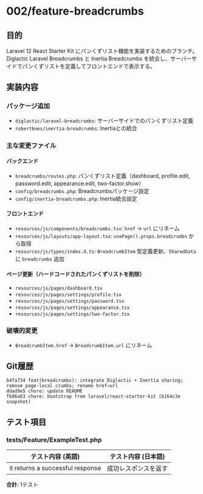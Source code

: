 # 002/feature-breadcrumbs

## 目的

Laravel 12 React Starter Kit にパンくずリスト機能を実装するためのブランチ。
Diglactic Laravel Breadcrumbs と Inertia Breadcrumbs を統合し、サーバーサイドでパンくずリストを定義してフロントエンドで表示する。

## 実装内容

### パッケージ追加
- `diglactic/laravel-breadcrumbs`: サーバーサイドでのパンくずリスト定義
- `robertboes/inertia-breadcrumbs`: Inertiaとの統合

### 主な変更ファイル

#### バックエンド
- `breadcrumbs/routes.php`: パンくずリスト定義（dashboard, profile.edit, password.edit, appearance.edit, two-factor.show）
- `config/breadcrumbs.php`: Breadcrumbsパッケージ設定
- `config/inertia-breadcrumbs.php`: Inertia統合設定

#### フロントエンド
- `resources/js/components/breadcrumbs.tsx`: `href` → `url` にリネーム
- `resources/js/layouts/app-layout.tsx`: `usePage().props.breadcrumbs` から取得
- `resources/js/types/index.d.ts`: `BreadcrumbItem` 型定義更新、`SharedData` に `breadcrumbs` 追加

#### ページ更新（ハードコードされたパンくずリストを削除）
- `resources/js/pages/dashboard.tsx`
- `resources/js/pages/settings/profile.tsx`
- `resources/js/pages/settings/password.tsx`
- `resources/js/pages/settings/appearance.tsx`
- `resources/js/pages/settings/two-factor.tsx`

### 破壊的変更
- `BreadcrumbItem.href` → `BreadcrumbItem.url` にリネーム

## Git履歴
```
b4fa734 feat(breadcrumbs): integrate Diglactic + Inertia sharing; remove page-local crumbs; rename href→url
ddad9e5 chore: update README
fb96a03 chore: bootstrap from laravel/react-starter-kit (b164c3e snapshot)
```

## テスト項目

### tests/Feature/ExampleTest.php

| テスト内容 (英語) | テスト内容 (日本語) |
|---|---|
| it returns a successful response | 成功レスポンスを返す |

**合計**: 1テスト
